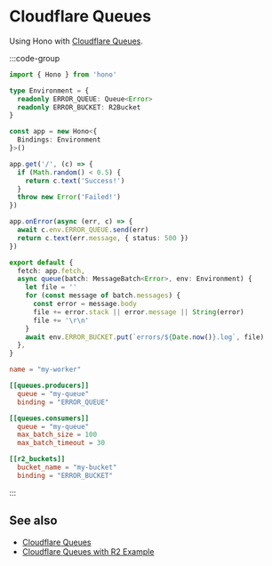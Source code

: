 # Cloudflare Queues

Using Hono with [Cloudflare Queues](https://developers.cloudflare.com/queues/).

:::code-group

```ts [index.ts]
import { Hono } from 'hono'

type Environment = {
  readonly ERROR_QUEUE: Queue<Error>
  readonly ERROR_BUCKET: R2Bucket
}

const app = new Hono<{
  Bindings: Environment
}>()

app.get('/', (c) => {
  if (Math.random() < 0.5) {
    return c.text('Success!')
  }
  throw new Error('Failed!')
})

app.onError(async (err, c) => {
  await c.env.ERROR_QUEUE.send(err)
  return c.text(err.message, { status: 500 })
})

export default {
  fetch: app.fetch,
  async queue(batch: MessageBatch<Error>, env: Environment) {
    let file = ''
    for (const message of batch.messages) {
      const error = message.body
      file += error.stack || error.message || String(error)
      file += '\r\n'
    }
    await env.ERROR_BUCKET.put(`errors/${Date.now()}.log`, file)
  },
}
```

```toml [wrangler.toml]
name = "my-worker"

[[queues.producers]]
  queue = "my-queue"
  binding = "ERROR_QUEUE"

[[queues.consumers]]
  queue = "my-queue"
  max_batch_size = 100
  max_batch_timeout = 30

[[r2_buckets]]
  bucket_name = "my-bucket"
  binding = "ERROR_BUCKET"
```

:::

## See also

- [Cloudflare Queues](https://developers.cloudflare.com/queues/)
- [Cloudflare Queues with R2 Example](https://developers.cloudflare.com/queues/examples/send-errors-to-r2/)
